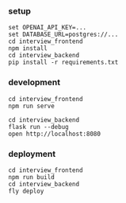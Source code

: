 ### setup
```
set OPENAI_API_KEY=...
set DATABASE_URL=postgres://...
cd interview_frontend
npm install
cd interview_backend
pip install -r requirements.txt
```

### development
```
cd interview_frontend
npm run serve
```

```
cd interview_backend
flask run --debug
open http://localhost:8080
```

### deployment
```
cd interview_frontend
npm run build
cd interview_backend
fly deploy
```